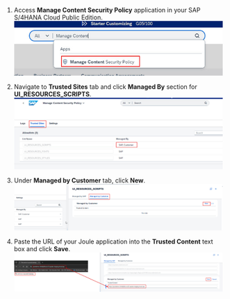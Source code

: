 1. Access **Manage Content Security Policy** application in your SAP S/4HANA Cloud Public Edition.</br>
  ![contentsecuritypolicy](1.jpg)

2. Navigate to **Trusted Sites** tab and click **Managed By** section for **UI_RESOURCES_SCRIPTS**.
  ![contentsecuritypolicy](2.jpg)
   
3. Under **Managed by Customer** tab, click **New**.</br>
  ![contentsecuritypolicy](3.jpg)

4. Paste the URL of your Joule application into the **Trusted Content** text box and click **Save**.</br>
  ![contentsecuritypolicy](4.jpg)
